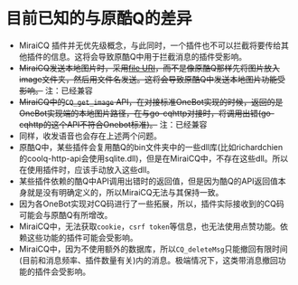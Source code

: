 # 目前已知的与原酷Q的差异
* MiraiCQ 插件并无优先级概念，与此同时，一个插件也不可以拦截将要传给其他插件的信息。这将会导致原酷Q中用于拦截消息的插件受影响。
* ~~MiraiCQ发送本地图片时，采用[file URI](https://datatracker.ietf.org/doc/html/rfc8089)，而不是像原酷Q那样先将图片放入image文件夹，然后用文件名发送。这将会导致原酷Q中发送本地图片功能受影响。~~ 注：已经兼容
* ~~MiraiCQ中的`CQ_get_image` API，在对接标准OneBot实现的时候，返回的是OneBot实现端的本地图片路径，在与go-cqhttp对接时，将调用出错(go-cqhttp的这个API不符合Onebot标准)。~~ 注：已经兼容
* 同样，收发语音也会存在上述两个问题。
* 原酷Q中，某些插件会复用酷Q的bin文件夹中的一些dll库(比如richardchien的coolq-http-api会使用sqlite.dll)，但是在MiraiCQ中，不存在这些dll。所以在使用插件时，应该手动放入这些dll。
* 某些插件依赖的酷Q中API调用出错时的返回值，但是因为酷Q的API返回值本身就是没有明确定义的，所以MiraiCQ无法与其保持一致。
* 因为各OneBot实现对CQ码进行了一些拓展，所以，插件实际接收到的CQ码可能会与原酷Q有所增改。
* MiraiCQ中，无法获取`cookie`，`csrf token`等信息，也无法使用点赞功能。依赖这些功能的插件可能会受影响。
* MiraiCQ中，因为不使用额外的数据库，所以`CQ_deleteMsg`只能撤回有限时间(目前和消息频率、插件数量有关)内的消息。极端情况下，这类带消息撤回功能的插件会受影响。
